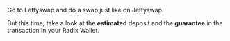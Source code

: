 Go to Lettyswap and do a swap just like on Jettyswap.

But this time, take a look at the **estimated** deposit and the **guarantee** in the transaction in your Radix Wallet.
